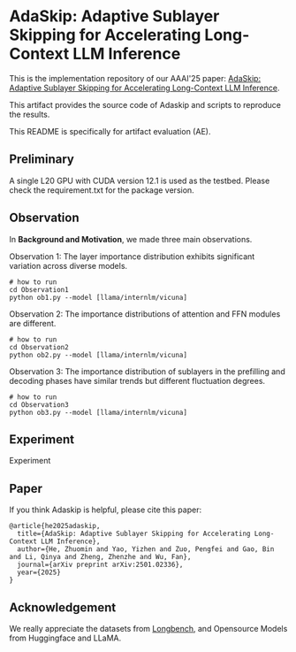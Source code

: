 # AdaSkip: Adaptive Sublayer Skipping for Accelerating Long-Context LLM Inference
This is the implementation repository of our AAAI'25 paper: [AdaSkip: Adaptive Sublayer Skipping for Accelerating Long-Context LLM Inference](https://arxiv.org/abs/2501.02336).

This artifact provides the source code of Adaskip and scripts to reproduce the results.

This README is specifically for artifact evaluation (AE).

## Preliminary
A single L20 GPU with CUDA version 12.1 is used as the testbed. Please check the requirement.txt for the package version.


## Observation
In **Background and Motivation**, we made three main observations.

Observation 1: The layer importance distribution exhibits significant variation across diverse models. 
```
# how to run
cd Observation1
python ob1.py --model [llama/internlm/vicuna]
```

Observation 2: The importance distributions of attention and FFN modules are different. 
```
# how to run
cd Observation2
python ob2.py --model [llama/internlm/vicuna]
```

Observation 3: The importance distribution of sublayers in the prefilling and decoding phases have similar trends but different fluctuation degrees.
```
# how to run
cd Observation3
python ob3.py --model [llama/internlm/vicuna]
```

## Experiment
Experiment

## Paper
If you think Adaskip is helpful, please cite this paper:
```
@article{he2025adaskip,
  title={AdaSkip: Adaptive Sublayer Skipping for Accelerating Long-Context LLM Inference},
  author={He, Zhuomin and Yao, Yizhen and Zuo, Pengfei and Gao, Bin and Li, Qinya and Zheng, Zhenzhe and Wu, Fan},
  journal={arXiv preprint arXiv:2501.02336},
  year={2025}
}
```

## Acknowledgement
We really appreciate the datasets from [Longbench](https://github.com/THUDM/LongBench), and Opensource Models from Huggingface and LLaMA.